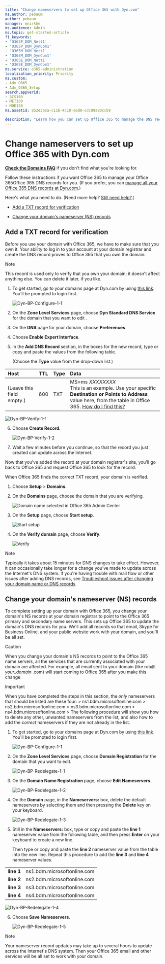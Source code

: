 ```yaml
---
title: "Change nameservers to set up Office 365 with Dyn.com"
ms.author: pebaum
author: pebaum
manager: mnirkhe
ms.audience: Admin
ms.topic: get-started-article
f1_keywords:
- 'O365P_DOM_Nett1'
- 'O365P_DOM_DynCom1'
- 'O365M_DOM_Nett1'
- 'O365M_DOM_DynCom1'
- 'O365E_DOM_Nett1'
- 'O365E_DOM_DynCom1'
ms.service: o365-administration
localization_priority: Priority
ms.custom:
- Adm_O365
- Adm_O365_Setup
search.appverid:
- BCS160
- MET150
- MOE150
ms.assetid: 8b2e3bca-c11b-4c10-a6d0-cdc09a83ccb9

description: "Learn how you can set up Office 365 to manage the DNS records of your custom domain at Dyn.com."
---
```


# Change nameservers to set up Office 365 with Dyn.com

 **[Check the Domains FAQ](../setup/domains-faq.md)** if you don't find what you're looking for. 
  
Follow these instructions if you want Office 365 to manage your Office 365Office 365 DNS records for you. (If you prefer, you can [manage all your Office 365 DNS records at Dyn.com](create-dns-records-at-dyn-com.md).)
  
Here's what you need to do. (Need more help? [Still need help?](change-nameservers-at-dyn-com.md#BKMK_NeedHelp).)
  
- [Add a TXT record for verification](change-nameservers-at-dyn-com.md#BKMK_verify)
    
- [Change your domain's nameserver (NS) records](change-nameservers-at-dyn-com.md#BKMK_nameservers)
    
## Add a TXT record for verification

Before you use your domain with Office 365, we have to make sure that you own it. Your ability to log in to your account at your domain registrar and create the DNS record proves to Office 365 that you own the domain.
  
> [!NOTE]
> This record is used only to verify that you own your domain; it doesn't affect anything else. You can delete it later, if you like. 
  
1. To get started, go to your domains page at Dyn.com by using [this link](https://account.dyn.com/dns/). You'll be prompted to login first.
    
    ![Dyn-BP-Configure-1-1](../media/77597d44-9b04-43b1-8e23-d4fad238def2.png)
  
2. On the **Zone Level Services** page, choose **Dyn Standard DNS Service** for the domain that you want to edit . 
    
3. On the **DNS** page for your domain, choose **Preferences**.
    
4. Choose **Enable Expert Interface**.
    
5. In the **Add DNS Record** section, in the boxes for the new record, type or copy and paste the values from the following table. 
    
    (Choose the **Type** value from the drop-down list.) 
    
|**Host**|**TTL**|**Type**|**Data**|
|:-----|:-----|:-----|:-----|
|(Leave this field empty.)  <br/> |600  <br/> |TXT  <br/> |MS=ms *XXXXXXXX*  <br/> This is an example. Use your specific **Destination or Points to Address** value here, from the table in Office 365.       [How do I find this?](../get-help-with-domains/information-for-dns-records.md) <br/>   |
   
   ![Dyn-BP-Verify-1-1](../media/b3730b15-a313-4b4c-b91e-646eebb649e8.png)
  
6. Choose **Create Record**.
    
    ![Dyn-BP-Verify-1-2](../media/8b63b4ee-dbd7-44a7-b1e6-c6892b02f13e.png)
  
7. Wait a few minutes before you continue, so that the record you just created can update across the Internet.
    
Now that you've added the record at your domain registrar's site, you'll go back to Office 365 and request Office 365 to look for the record.
  
When Office 365 finds the correct TXT record, your domain is verified.
  
1. Choose **Setup** \> **Domains**.
    
2. On the **Domains** page, choose the domain that you are verifying. 
    
    ![Domain name selected in Office 365 Admin Center](../media/c61204f1-a025-448b-a2a1-c4d7abee7a06.png)
  
3. On the **Setup** page, choose **Start setup**.
    
    ![Start setup](../media/5f6578af-ae32-49e8-b283-ec2d080420da.png)
  
4. On the **Verify domain** page, choose **Verify**.
    
    ![Verify](../media/c256ab1d-03f2-498e-bb63-19e4d49a6b97.png)
  
> [!NOTE]
>  Typically it takes about 15 minutes for DNS changes to take effect. However, it can occasionally take longer for a change you've made to update across the Internet's DNS system. If you're having trouble with mail flow or other issues after adding DNS records, see [Troubleshoot issues after changing your domain name or DNS records](../get-help-with-domains/find-and-fix-issues.md). 
  
## Change your domain's nameserver (NS) records

To complete setting up your domain with Office 365, you change your domain's NS records at your domain registrar to point to the Office 365 primary and secondary name servers. This sets up Office 365 to update the domain's DNS records for you. We'll add all records so that email, Skype for Business Online, and your public website work with your domain, and you'll be all set.
  
> [!CAUTION]
> When you change your domain's NS records to point to the Office 365 name servers, all the services that are currently associated with your domain are affected. For example, all email sent to your domain (like rob@ *your_domain*  .com) will start coming to Office 365 after you make this change. 
  
> [!IMPORTANT]
>  When you have completed the steps in this section, the  *only*  nameservers that should be listed are these four: >  ns1.bdm.microsoftonline.com >  ns2.bdm.microsoftonline.com >  ns3.bdm.microsoftonline.com >  ns4.bdm.microsoftonline.com >  The following procedure will show you how to delete any other, unwanted nameservers from the list, and also how to add the  *correct*  nameservers if they are not already in the list. 
  
1. To get started, go to your domains page at Dyn.com by using [this link](https://account.dyn.com/dns/). You'll be prompted to login first.
    
    ![Dyn-BP-Configure-1-1](../media/77597d44-9b04-43b1-8e23-d4fad238def2.png)
  
2. On the **Zone Level Services** page, choose **Domain Registration** for the domain that you want to edit. 
    
    ![Dyn-BP-Redelegate-1-1](../media/f158b33a-d948-4a56-858d-a5b0ad0a8b26.png)
  
3. On the **Domain Name Registration** page, choose **Edit Nameservers**.
    
    ![Dyn-BP-Redelegate-1-2](../media/a9f8c83e-b6d9-42ee-b9d0-a6474d12f300.png)
  
4. On the **Domain** page, in the **Nameservers:** box, delete the default nameservers by selecting them and then pressing the **Delete** key on your keyboard. 
    
    ![Dyn-BP-Redelegate-1-3](../media/35ba82c9-293f-46a2-b67c-20f3e80d4c4c.png)
  
5. Still in the **Nameservers:** box, type or copy and paste the **line 1** nameserver value from the following table, and then press **Enter** on your keyboard to create a new line. 
    
    Then type or copy and paste the **line 2** nameserver value from the table into the new line. Repeat this procedure to add the **line 3** and **line 4** nameserver values. 
    
|||
|:-----|:-----|
|**line 1** <br/> |ns1.bdm.microsoftonline.com  <br/> |
|**line 2** <br/> |ns2.bdm.microsoftonline.com  <br/> |
|**line 3** <br/> |ns3.bdm.microsoftonline.com  <br/> |
|**line 4** <br/> |ns4.bdm.microsoftonline.com  <br/> |
   
   ![Dyn-BP-Redelegate-1-4](../media/84ee68f0-ac1c-4364-b749-cb979a02ba33.png)
  
6. Choose **Save Nameservers**.
    
    ![Dyn-BP-Redelegate-1-5](../media/63b2d50f-8623-4404-af58-0ac9bb64ab54.png)
  
> [!NOTE]
> Your nameserver record updates may take up to several hours to update across the Internet's DNS system. Then your Office 365 email and other services will be all set to work with your domain. 

